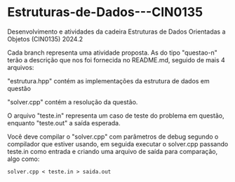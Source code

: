 # Estruturas-de-Dados---CIN0135
Desenvolvimento e atividades da cadeira Estruturas de Dados Orientadas a Objetos (CIN0135) 2024.2


Cada branch representa uma atividade proposta. As do tipo "questao-n" terão a descrição que nos foi fornecida no README.md, seguido de mais 4 arquivos:

"estrutura.hpp" contém as implementações da estrutura de dados em questão

"solver.cpp" contém a resolução da questão.

O arquivo "teste.in" representa um caso de teste do problema em questão, enquanto "teste.out" a saída esperada. 

Você deve compilar o "solver.cpp" com parâmetros de debug segundo o compilador que estiver usando, em seguida executar o solver.cpp passando teste.in como entrada e criando uma arquivo de saída para comparação, algo como:


 `solver.cpp < teste.in > saida.out`
